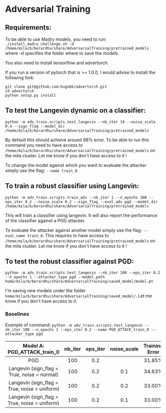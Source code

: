 # Adversarial Training

## Requirements:
To be able to use Madry models, you need to run:
`./install_madry_challenge.sh -d /home/mila/b/berardhu/share/AdversarialTraining/pretrained_models`
where -d specifies the folder where to save the models.

You also need to install tensorflow and advertorch.

If you run a version of pytorch that is >= 1.0.0, I would advise to install the following fork:
```
git clone git@github.com:hugobb/advertorch.git
cd advertorch
python setup.py install
```


## To test the Langevin dynamic on a classifier:
`python -m adv_train.scripts.test_langevin --nb_iter 10 --noise_scale 0.4 --sign_flag --model_dir /home/mila/b/berardhu/share/AdversarialTraining/pretrained_models`

By default this should achieve around 98% error.
To be able to run this command you need to have access to `/home/mila/b/berardhu/share/AdversarialTraining/pretrained_models` on the mila cluster. Let me know if you don't have access to it !

To change the model against which you want to evaluate the attacker simply use the flag: `--name train_0`.


## To train a robust classifier using Langevin:
`python -m adv_train.scripts.train_adv --nb_iter 1 --n_epochs 100 --eps_iter 0.2 --noise_scale 0.2 --sign_flag --eval_adv pgd --model_dir /home/mila/b/berardhu/share/AdversarialTraining/pretrained_models`

This will train a classifier using langevin. It will also report the performance of the classifier against a PGD attacker.

To evaluate the attacker against another model simply use the flag: `--eval_name train_0`. This requires to have access to `/home/mila/b/berardhu/share/AdversarialTraining/pretrained_models` on the mila cluster. Let me know if you don't have access to it !

## To test the robust classifier against PGD:
`python -m adv_train.scripts.test_langevin --nb_iter 100 --eps_iter 0.2 --n_epochs 1 --attacker_type pgd --model_path home/mila/b/berardhu/share/AdversarialTraining/saved_model/model.pt`

I'm saving new models under the folder `home/mila/b/berardhu/share/AdversarialTraining/saved_model/`. Let me know if you don't have access to it.

### Baselines

Example of command: `python -m adv_train.scripts.test_langevin --nb_iter 100 --n_epochs 1 --eps_iter 0.2 --name PGD_ATTACK_train_0 --attacker_type pgd`

|   Model A: PGD_ATTACK_train_0                | nb_iter | eps_iter | noise_scale | Training Error | Time   |
|:--------------------------------------------:|:-------:|:--------:|:-----------:|:--------------:|:------:|
| PGD                                          | 100     | 0.2      |             | 31.85%         | 3min32 |
| Langevin (sign_flag = True, noise = normal)  | 100     | 0.2      | 0.1         | 34.63%         | 3min27 |
| Langevin (sign_flag = True, noise = uniform) | 100     | 0.2      | 0.2         | 33.00%         | 3min27 |
| Langevin (sign_flag = True, noise = uniform) | 100     | 0.2      | 0.1         | 33.00%         | 3min27 |